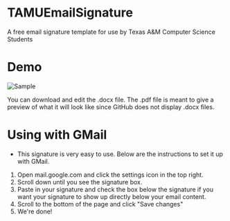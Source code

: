 # TAMUEmailSignature
A free email signature template for use by Texas A&amp;M Computer Science Students

# Demo
![Sample](https://imgur.com/a/V8Ixbq9)

You can download and edit the .docx file.
The .pdf file is meant to give a preview of what it will look like since GitHub does not display .docx files.

# Using with GMail
* This signature is very easy to use. Below are the instructions to set it up with GMail.
1. Open mail.google.com and click the settings icon in the top right.
2. Scroll down until you see the signature box.
3. Paste in your signature and check the box below the signature if you want your signature to show up directly below your email content.
4. Scroll to the bottom of the page and click "Save changes"
5. We're done!

